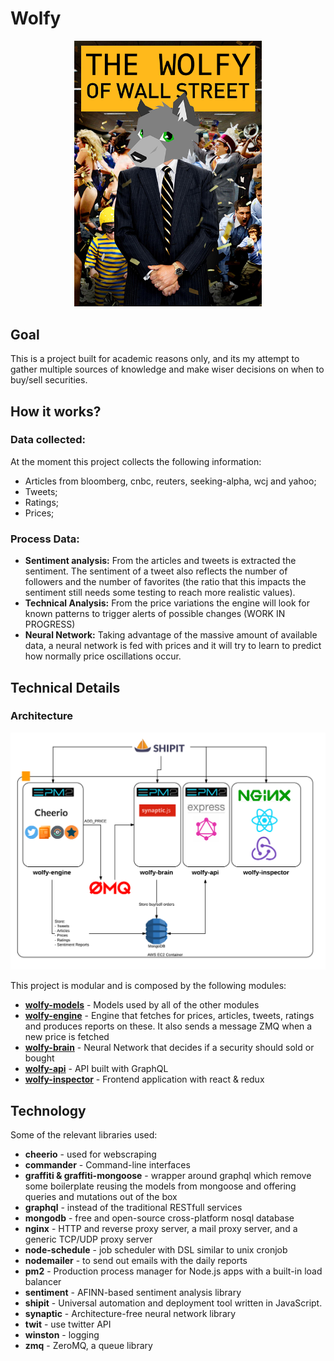 # Wolfy
<div style="text-align:center"><img src="https://github.com/canastro/wolfy-resources/blob/master/The-Wolf-of-Wall-Street.png?raw=true" width="300"></div>

## Goal
This is a project built for academic reasons only, and its my attempt to gather multiple sources of knowledge and make wiser decisions on when to buy/sell securities.

## How it works?
### Data collected:
At the moment this project collects the following information:
* Articles from bloomberg, cnbc, reuters, seeking-alpha, wcj and yahoo;
* Tweets;
* Ratings;
* Prices;

### Process Data:
* **Sentiment analysis:** From the articles and tweets is extracted the sentiment. The sentiment of a tweet also reflects the number of followers and the number of favorites (the ratio that this impacts the sentiment still needs some testing to reach more realistic values).
* **Technical Analysis:** From the price variations the engine will look for known patterns to trigger alerts of possible changes (WORK IN PROGRESS)
* **Neural Network:** Taking advantage of the massive amount of available data, a neural network is fed with prices and it will try to learn to predict how normally price oscillations occur.

## Technical Details
### Architecture
![Architecture](https://github.com/canastro/wolfy-resources/blob/master/Wolfy%20-%20Wolfy%20Diagram.png?raw=true "Architecture")

This project is modular and is composed by the following modules:
* [**wolfy-models**](https://github.com/canastro/wolfy-models) - Models used by all of the other modules
*  [**wolfy-engine**](https://github.com/canastro/wolfy-engine) - Engine that fetches for prices, articles, tweets, ratings and produces reports on these. It also sends a message ZMQ when a new price is fetched
*  [**wolfy-brain**](https://github.com/canastro/wolfy-brain) - Neural Network that decides if a security should sold or bought
* [**wolfy-api**](https://github.com/canastro/wolfy-api) - API built with GraphQL
*  [**wolfy-inspector**](https://github.com/canastro/wolfy-inspector) - Frontend application with react & redux

## Technology
Some of the relevant libraries used:
* **cheerio** - used for webscraping
* **commander** - Command-line interfaces
* **graffiti & graffiti-mongoose** - wrapper around graphql which remove some boilerplate reusing the models from mongoose and offering queries and mutations out of the box
* **graphql** - instead of the traditional RESTfull services
* **mongodb** - free and open-source cross-platform nosql database
* **nginx** - HTTP and reverse proxy server, a mail proxy server, and a generic TCP/UDP proxy server
* **node-schedule** - job scheduler with DSL similar to unix cronjob
* **nodemailer** - to send out emails with the daily reports
* **pm2** - Production process manager for Node.js apps with a built-in load balancer
* **sentiment** - AFINN-based sentiment analysis library
* **shipit** - Universal automation and deployment tool written in JavaScript.
* **synaptic** - Architecture-free neural network library
* **twit** - use twitter API
* **winston** - logging
* **zmq** - ZeroMQ, a queue library
